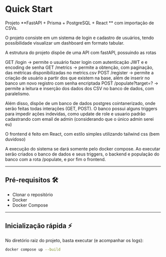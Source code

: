 # Quick Start 

Projeto **FastAPI + Prisma + PostgreSQL + React ** com importação de CSVs.

O projeto consiste em um sistema de login e cadastro de usuários, tendo possibilidade visualizar um dashboard em formato tabular.

A estrutura do projeto dispõe de uma API com fastAPI, possuindo as rotas

GET /login -> permite o usuário fazer login com autenticação JWT e e encoding de senha
GET /metrics -> permite a obtenção, com paginação, das métricas disponibilizadas no metrics.csv
POST /register -> permite a criação de usuário a partir dos que existem na base, além de inserir no banco um novo registro com senha encriptada
POST /populate?target=? -> permite a leitura e inserção dos dados dos CSV no banco de dados, com paralelismo.

Além disso, dispõe de um banco de dados postgres cointanerizado, onde serão feitas todas interações (GET, POST). O banco possui alguns triggers para impedir ações indevidas, como update de role e usuario padrão cadastrando com email de admin (considerando que o único admin serei eu)

O frontend é feito em React, com estilo simples utilizando tailwind css (bem duvidoso)

A execução do sistema se dará somente pelo docker compose. Ao executar serão criados o banco de dados e seus triggers, o backend e população do banco com a rota /populate, e por fim o frontend.

---

## Pré-requisitos 🛠️

- Clonar o repositório
- Docker
- Docker Compose

---

## Inicialização rápida ⚡

No diretório raiz do projeto, basta executar (e acompanhar os logs):

```bash
docker compose up --build
